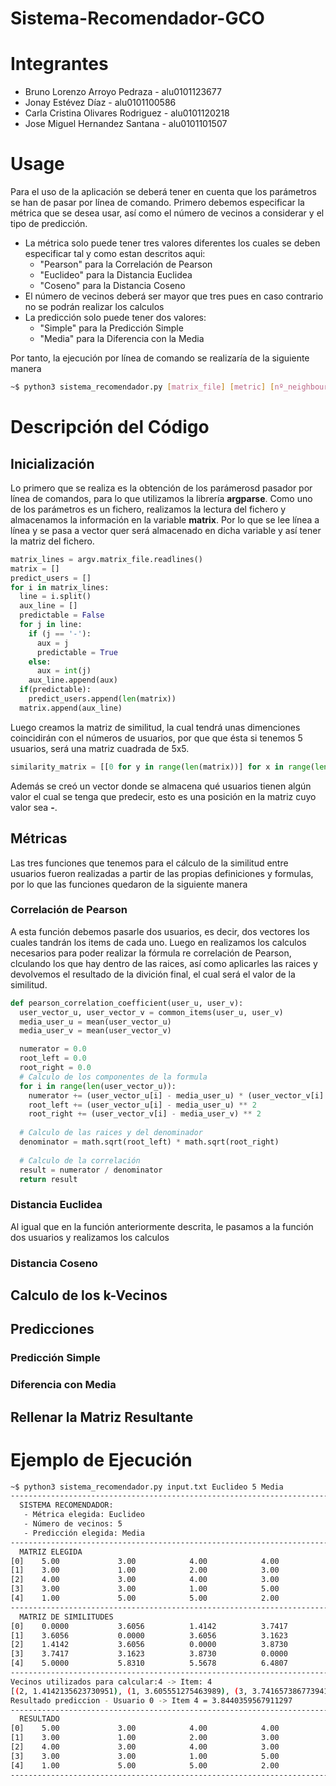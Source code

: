 # Sistema-Recomendador-GCO
# Integrantes
  - Bruno Lorenzo Arroyo Pedraza - alu0101123677
  - Jonay Estévez Díaz - alu0101100586
  - Carla Cristina Olivares Rodriguez - alu0101120218
  - Jose Miguel Hernandez Santana - alu0101101507

# Usage
Para el uso de la aplicación se deberá tener en cuenta que los parámetros se han de pasar por línea de comando. Primero debemos especificar la métrica que se desea usar, así como el número de vecinos a considerar y el tipo de predicción.

 - La métrica solo puede tener tres valores diferentes los cuales se deben especificar tal y como estan descritos aqui:
    - "Pearson" para la Correlación de Pearson
    - "Euclideo" para la Distancia Euclidea
    - "Coseno" para la Distancia Coseno
 - El número de vecinos deberá ser mayor que tres pues en caso contrario no se podrán realizar los calculos
 - La predicción solo puede tener dos valores:
   - "Simple" para la Predicción Simple
   - "Media" para la Diferencia con la Media

Por tanto, la ejecución por línea de comando se realizaría de la siguiente manera

```bash
~$ python3 sistema_recomendador.py [matrix_file] [metric] [nº_neighbours] [prediction]
```

# Descripción del Código

## Inicialización
Lo primero que se realiza es la obtención de los parámerosd pasador por línea de comandos, para lo que utilizamos la librería **argparse**. Como uno de los parámetros es un fichero, realizamos la lectura del fichero y almacenamos la información en la variable **matrix**. Por lo que se lee línea a línea y se pasa a vector quer será almacenado en dicha variable y así tener la matriz del fichero.

```python
matrix_lines = argv.matrix_file.readlines()
matrix = []
predict_users = []
for i in matrix_lines:
  line = i.split()
  aux_line = []
  predictable = False
  for j in line:
    if (j == '-'):
      aux = j
      predictable = True
    else:
      aux = int(j)
    aux_line.append(aux)
  if(predictable):
    predict_users.append(len(matrix))
  matrix.append(aux_line)
  ```
  Luego creamos la matriz de similitud, la cual tendrá unas dimenciones coincidirán con el números de usuarios, por que que ésta si tenemos 5 usuarios, será una matriz cuadrada de 5x5.
  
 ```python
 similarity_matrix = [[0 for y in range(len(matrix))] for x in range(len(matrix))]
 ```
 
 Además se creó un vector donde se almacena qué usuarios tienen algún valor el cual se tenga que predecir, esto es una posición en la matriz cuyo valor sea **-**.
 
## Métricas
Las tres funciones que tenemos para el cálculo de la similitud entre usuarios fueron realizadas a partir de las propias definiciones y formulas, por lo que las funciones quedaron de la siguiente manera

### Correlación de Pearson
A esta función debemos pasarle dos usuarios, es decir, dos vectores los cuales tandrán los items de cada uno. Luego en realizamos los calculos necesarios para poder realizar la fórmula re correlación de Pearson, clculando los que hay dentro de las raices, así como aplicarles las raices y devolvemos el resultado de la divición final, el cual será el valor de la similitud.

```python
def pearson_correlation_coefficient(user_u, user_v):
  user_vector_u, user_vector_v = common_items(user_u, user_v)
  media_user_u = mean(user_vector_u)
  media_user_v = mean(user_vector_v)

  numerator = 0.0
  root_left = 0.0
  root_right = 0.0
  # Calculo de los componentes de la formula
  for i in range(len(user_vector_u)):
    numerator += (user_vector_u[i] - media_user_u) * (user_vector_v[i] - media_user_v)
    root_left += (user_vector_u[i] - media_user_u) ** 2
    root_right += (user_vector_v[i] - media_user_v) ** 2
  
  # Calculo de las raices y del denominador
  denominator = math.sqrt(root_left) * math.sqrt(root_right)
  
  # Calculo de la correlación
  result = numerator / denominator
  return result
  ```

### Distancia Euclidea
Al igual que en la función anteriormente descrita, le pasamos a la función dos usuarios y realizamos los calculos

### Distancia Coseno

## Calculo de los k-Vecinos

## Predicciones

### Predicción Simple

### Diferencia con Media

## Rellenar la Matriz Resultante

# Ejemplo de Ejecución

```bash
~$ python3 sistema_recomendador.py input.txt Euclideo 5 Media
------------------------------------------------------------------------------------------------------------------------------------------
  SISTEMA RECOMENDADOR: 
   - Métrica elegida: Euclideo
   - Número de vecinos: 5
   - Predicción elegida: Media
------------------------------------------------------------------------------------------------------------------------------------------
  MATRIZ ELEGIDA    
[0]    5.00             3.00            4.00            4.00            -
[1]    3.00             1.00            2.00            3.00            3.00
[2]    4.00             3.00            4.00            3.00            5.00
[3]    3.00             3.00            1.00            5.00            4.00
[4]    1.00             5.00            5.00            2.00            1.00
------------------------------------------------------------------------------------------------------------------------------------------
  MATRIZ DE SIMILITUDES     
[0]    0.0000           3.6056          1.4142          3.7417          5.0000
[1]    3.6056           0.0000          3.6056          3.1623          5.8310
[2]    1.4142           3.6056          0.0000          3.8730          5.5678
[3]    3.7417           3.1623          3.8730          0.0000          6.4807
[4]    5.0000           5.8310          5.5678          6.4807          0.0000
------------------------------------------------------------------------------------------------------------------------------------------
Vecinos utilizados para calcular:4 -> Item: 4
[(2, 1.4142135623730951), (1, 3.605551275463989), (3, 3.7416573867739413), (4, 5.0)]
Resultado prediccion - Usuario 0 -> Item 4 = 3.8440359567911297
------------------------------------------------------------------------------------------------------------------------------------------
  RESULTADO     
[0]    5.00             3.00            4.00            4.00            3.84
[1]    3.00             1.00            2.00            3.00            3.00
[2]    4.00             3.00            4.00            3.00            5.00
[3]    3.00             3.00            1.00            5.00            4.00
[4]    1.00             5.00            5.00            2.00            1.00
------------------------------------------------------------------------------------------------------------------------------------------
```
